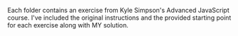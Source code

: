 Each folder contains an exercise from Kyle Simpson's Advanced JavaScript course.
I've included the original instructions and the provided starting point for each
 exercise along with MY solution.
